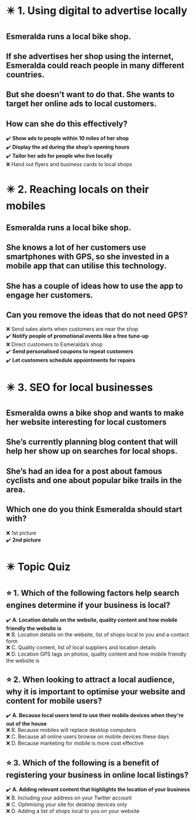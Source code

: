 # :eight_pointed_black_star: 1. Using digital to advertise locally

## Esmeralda runs a local bike shop.

## If she advertises her shop using the internet, Esmeralda could reach people in many different countries.

## But she doesn’t want to do that. She wants to target her online ads to local customers.

## How can she do this effectively?

:heavy_check_mark: **Show ads to people within 10 miles of her shop**\
:heavy_check_mark: **Display the ad during the shop’s opening hours**\
:heavy_check_mark: **Tailor her ads for people who live locally**\
:x: Hand out flyers and business cards to local shops

# :eight_pointed_black_star: 2. Reaching locals on their mobiles

## Esmeralda runs a local bike shop.

## She knows a lot of her customers use smartphones with GPS, so she invested in a mobile app that can utilise this technology.

## She has a couple of ideas how to use the app to engage her customers.

## Can you remove the ideas that do not need GPS?

:x: Send sales alerts when customers are near the shop\
:heavy_check_mark: **Notify people of promotional events like a free tune-up**\
:x: Direct customers to Esmeralda’s shop\
:heavy_check_mark: **Send personalised coupons to repeat customers**\
:heavy_check_mark: **Let customers schedule appointments for repairs**

# :eight_pointed_black_star: 3. SEO for local businesses

## Esmeralda owns a bike shop and wants to make her website interesting for local customers

## She’s currently planning blog content that will help her show up on searches for local shops.

## She’s had an idea for a post about famous cyclists and one about popular bike trails in the area.

## Which one do you think Esmeralda should start with?

:x: 1st picture\
:heavy_check_mark: **2nd picture**

# :eight_pointed_black_star: Topic Quiz

## :star: 1. Which of the following factors help search engines determine if your business is local?

:heavy_check_mark: **A. Location details on the website, quality content and how mobile friendly the website is**\
:x: B. Location details on the website, list of shops local to you and a contact form\
:x: C. Quality content, list of local suppliers and location details\
:x: D. Location GPS tags on photos, quality content and how mobile friendly the website is

## :star: 2. When looking to attract a local audience, why it is important to optimise your website and content for mobile users?

:heavy_check_mark: **A. Because local users tend to use their mobile devices when they're out of the house**\
:x: B. Because mobiles will replace desktop computers\
:x: C. Because all online users browse on mobile devices these days\
:x: D. Because marketing for mobile is more cost effective

## :star: 3. Which of the following is a benefit of registering your business in online local listings?

:heavy_check_mark: **A. Adding relevant content that highlights the location of your business**\
:x: B. Including your address on your Twitter account\
:x: C. Optimising your site for desktop devices only\
:x: D. Adding a list of shops local to you on your website 